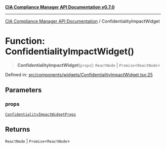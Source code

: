 [**CIA Compliance Manager API Documentation v0.7.0**](../README.md)

***

[CIA Compliance Manager API Documentation](../globals.md) / ConfidentialityImpactWidget

# Function: ConfidentialityImpactWidget()

> **ConfidentialityImpactWidget**(`props`): `ReactNode` \| `Promise`\<`ReactNode`\>

Defined in: [src/components/widgets/ConfidentialityImpactWidget.tsx:25](https://github.com/Hack23/cia-compliance-manager/blob/main/src/components/widgets/ConfidentialityImpactWidget.tsx#L25)

## Parameters

### props

[`ConfidentialityImpactWidgetProps`](../interfaces/ConfidentialityImpactWidgetProps.md)

## Returns

`ReactNode` \| `Promise`\<`ReactNode`\>
